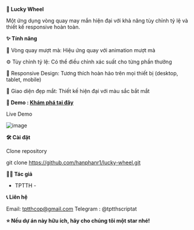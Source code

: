 **🎰 Lucky Wheel**

Một ứng dụng vòng quay may mắn hiện đại với khả năng tùy chỉnh tỷ lệ và thiết kế responsive hoàn toàn.

**✨ Tính năng**

🎯 Vòng quay mượt mà: Hiệu ứng quay với animation mượt mà

⚙️ Tùy chỉnh tỷ lệ: Có thể điều chỉnh xác suất cho từng phần thưởng

📱 Responsive Design: Tương thích hoàn hảo trên mọi thiết bị (desktop, tablet, mobile)

🎨 Giao diện đẹp mắt: Thiết kế hiện đại với màu sắc bắt mắt

**🚀 Demo : <a href = "hanphanr1.github.io/lucky-wheel/ " >Khám phá tại đây</a>**

Live Demo 

![image](https://github.com/user-attachments/assets/dd654b74-c0b6-4ef4-8cc3-de6400210508)


**🛠️ Cài đặt**

Clone repository

git clone https://github.com/hanphanr1/lucky-wheel.git

**👨‍💻 Tác giả**
- TPTTH -

**📞 Liên hệ**

Email: tptthcop@gmail.com
Telegram : @tptthscriptat


**⭐ Nếu dự án này hữu ích, hãy cho chúng tôi một star nhé!**
